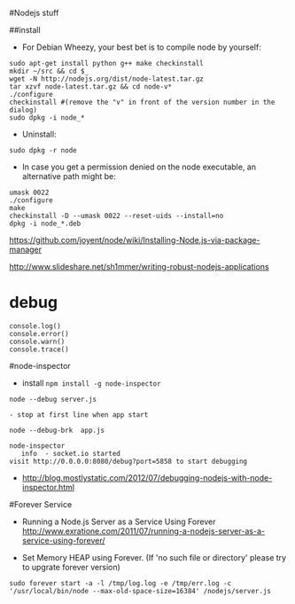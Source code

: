 #Nodejs stuff


##install

* For Debian Wheezy, your best bet is to compile node by yourself:



```
sudo apt-get install python g++ make checkinstall
mkdir ~/src && cd $_
wget -N http://nodejs.org/dist/node-latest.tar.gz
tar xzvf node-latest.tar.gz && cd node-v*
./configure
checkinstall #(remove the "v" in front of the version number in the dialog)
sudo dpkg -i node_*

```

* Uninstall:

```
sudo dpkg -r node

```


* In case you get a permission denied on the node executable, an alternative path might be:


```
umask 0022
./configure
make
checkinstall -D --umask 0022 --reset-uids --install=no
dpkg -i node_*.deb

```

<https://github.com/joyent/node/wiki/Installing-Node.js-via-package-manager>


<http://www.slideshare.net/sh1mmer/writing-robust-nodejs-applications>

# debug

```
console.log()
console.error()
console.warn()
console.trace()

```

#node-inspector

* install 
 ` npm install -g node-inspector `
 
```
node --debug server.js 

- stop at first line when app start

node --debug-brk  app.js

node-inspector
   info  - socket.io started
visit http://0.0.0.0:8080/debug?port=5858 to start debugging
```

* <http://blog.mostlystatic.com/2012/07/debugging-nodejs-with-node-inspector.html>




#Forever Service


* Running a Node.js Server as a Service Using Forever <http://www.exratione.com/2011/07/running-a-nodejs-server-as-a-service-using-forever/>

* Set Memory HEAP using Forever. (If 'no such file or directory' please try to upgrate forever version)


```
sudo forever start -a -l /tmp/log.log -e /tmp/err.log -c '/usr/local/bin/node --max-old-space-size=16384' /nodejs/server.js

```





